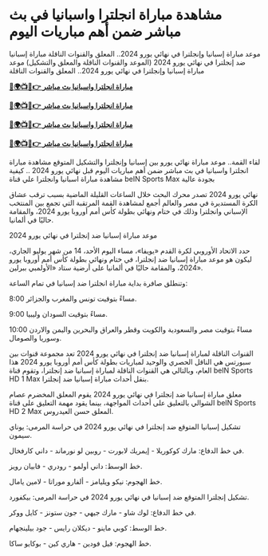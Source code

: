 #  مشاهدة مباراة انجلترا واسبانيا في بث مباشر ضمن أهم مباريات اليوم

موعد مباراة إسبانيا وإنجلترا في نهائي يورو 2024.. المعلق والقنوات الناقلة
مباراة إسبانيا ضد إنجلترا في نهائي يورو 2024 (الموعد والقنوات الناقلة والمعلق والتشكيل) موعد مباراة إسبانيا وإنجلترا في نهائي يورو 2024.. المعلق والقنوات الناقلة

**[🔴🌍📺📱👉 مباراة انجلترا واسبانيا بث مباشر](https://cutt.ly/2ehllKjQ)**

**[🔴🌍📺📱👉 مباراة انجلترا واسبانيا بث مباشر](https://cutt.ly/2ehllKjQ)**

**[🔴🌍📺📱👉 مباراة انجلترا واسبانيا بث مباشر](https://cutt.ly/2ehllKjQ)**

**[🔴🌍📺📱👉 مباراة انجلترا واسبانيا بث مباشر](https://cutt.ly/2ehllKjQ)**

لقاء القمة.. موعد مباراة نهائي يورو بين إسبانيا وإنجلترا والتشكيل المتوقع مشاهدة مباراة انجلترا واسبانيا في بث مباشر ضمن أهم مباريات اليوم قبل نهائي يورو 2024 .. كيفية مشاهدة مباراة اسبانيا وانجلترا علي قناة beIN Sports Max بجودة عالية

نهائي يورو 2024 تصدر محرك البحث خلال الساعات القليلة الماضية بسبب ترقب عشاق الكرة المستديرة في مصر والعالم أجمع لمشاهدة القمة المرتقبة التي تجمع بين المنتخب الإسباني وانجلترا وذلك في ختام ونهائي بطولة كأس أمم أوروبا يورو 2024، والمقامة حاليًا في ألمانيا.

موعد مباراة إسبانيا ضد إنجلترا في نهائي يورو 2024

حدد الاتحاد الأوروبي لكرة القدم «يويفا»، مساء اليوم الأحد، 14 من شهر يوليو الجاري، ليكون هو موعد مباراة إسبانيا ضد إنجلترا، في ختام ونهائي بطولة كأس أمم أوروبا يورو 2024، والمقامة حاليًا في ألمانيا على أرضية ستاد «الأولمبي ببرلين».

وتنطلق صافرة بداية مباراة انجلترا ضد إسبانيا في تمام الساعة:

8:00 مساءً بتوقيت تونس والمغرب والجزائر.

9:00 مساءً بتوقيت السودان وليبيا.

10:00 مساءً بتوقيت مصر والسعودية والكويت وقطر والعراق والبحرين واليمن والاردن وسوريا والصومال.

القنوات الناقلة لمباراة إسبانيا ضد إنجلترا في نهائي يورو 2024 تعد مجموعة قنوات بين سبورتس هي الناقل الحصري والوحيد لمباريات بطولة كأس أمم أوروبا يورو 2024 هذا العام، وبالتالي هي القنوات الناقلة لمباراة إسبانيا ضد إنجلترا، وتقوم قناة beIN Sports HD 1 Max بنقل أحداث مباراة إسبانيا ضد إنجلترا.

معلق مباراة إسبانيا ضد إنجلترا في نهائي يورو 2024 يقوم المعلق المخضرم عصام الشوالي بالتعليق على أحداث المواجهة، بينما يقود مهمة التعليق على قناة beIN Sports HD 2 Max المعلق حسن العيدروس.

تشكيل إسبانيا المتوقع ضد إنجلترا في نهائي يورو 2024 في حراسة المرمى: يوناي سيمون.

في خط الدفاع: مارك كوكوريلا - إيمريك لابورت - روبين لو نورماند - داني كارفخال.

خط الوسط: داني أولمو - رودري - فابيان رويز.

خط الهجوم: نيكو ويليامز - ألفارو موراتا - لامين يامال.

تشكيل إنجلترا المتوقع ضد إسبانيا في نهائي يورو 2024 في حراسة المرمى: بيكفورد.

في خط الدفاع: لوك شاو - مارك جيهي - جون ستونز - كايل ووكر.

خط الوسط: كوبي ماينو - ديكلان رايس - جود بيلينجهام.

خط الهجوم: فيل فودين - هاري كين - بوكايو ساكا.
